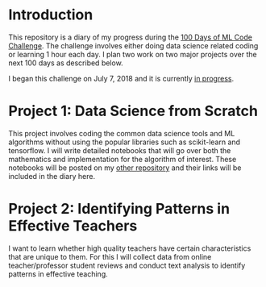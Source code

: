 # Introduction

This repository is a diary of my progress during the [100 Days of ML Code Challenge](https://www.youtube.com/watch?v=cuQMBj1cWPo). The challenge involves either doing data science related coding or learning 1 hour each day. I plan two work on two major projects over the next 100 days as described below.

I began this challenge on July 7, 2018 and it is currently [in progress](https://github.com/hammadshaikhha/100_Days_of_ML_Code_Challenge/blob/master/ProgressLog.md). 

# Project 1: Data Science from Scratch
This project involves coding the common data science tools and ML algorithms without using the popular libraries such as scikit-learn and tensorflow. I will write detailed notebooks that will go over both the mathematics and implementation for the algorithm of interest. These notebooks will be posted on my [other repository](https://github.com/hammadshaikhha/Math-of-Machine-Learning-Course-by-Siraj) and their links will be included in the diary here.

# Project 2: Identifying Patterns in Effective Teachers
I want to learn whether high quality teachers have certain characteristics that are unique to them. For this I will collect data from online teacher/professor student reviews and conduct text analysis to identify patterns in effective teaching. 


